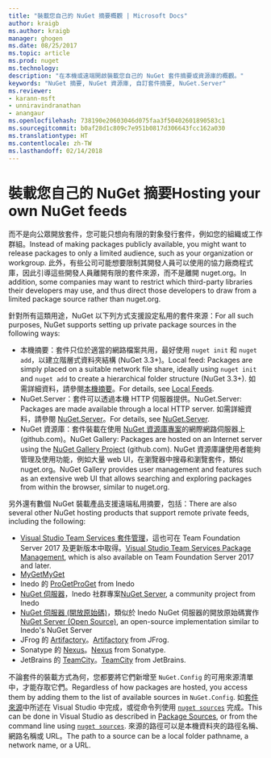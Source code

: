 ```yaml
---
title: "裝載您自己的 NuGet 摘要概觀 | Microsoft Docs"
author: kraigb
ms.author: kraigb
manager: ghogen
ms.date: 08/25/2017
ms.topic: article
ms.prod: nuget
ms.technology: 
description: "在本機或遠端開啟裝載您自己的 NuGet 套件摘要或資源庫的概觀。"
keywords: "NuGet 摘要, NuGet 資源庫, 自訂套件摘要, NuGet.Server"
ms.reviewer:
- karann-msft
- unniravindranathan
- anangaur
ms.openlocfilehash: 738190e20603046d075faa3f50402601890583c1
ms.sourcegitcommit: b0af28d1c809c7e951b0817d306643fcc162a030
ms.translationtype: HT
ms.contentlocale: zh-TW
ms.lasthandoff: 02/14/2018
---
```

# <a name="hosting-your-own-nuget-feeds"></a><span data-ttu-id="c2bf5-104">裝載您自己的 NuGet 摘要</span><span class="sxs-lookup"><span data-stu-id="c2bf5-104">Hosting your own NuGet feeds</span></span>

<span data-ttu-id="c2bf5-105">而不是向公眾開放套件，您可能只想向有限的對象發行套件，例如您的組織或工作群組。</span><span class="sxs-lookup"><span data-stu-id="c2bf5-105">Instead of making packages publicly available, you might want to release packages to only a limited audience, such as your organization or workgroup.</span></span> <span data-ttu-id="c2bf5-106">此外，有些公司可能想要限制其開發人員可以使用的協力廠商程式庫，因此引導這些開發人員離開有限的套件來源，而不是離開 nuget.org。</span><span class="sxs-lookup"><span data-stu-id="c2bf5-106">In addition, some companies may want to restrict which third-party libraries their developers may use, and thus direct those developers to draw from a limited package source rather than nuget.org.</span></span>

<span data-ttu-id="c2bf5-107">針對所有這類用途，NuGet 以下列方式支援設定私用的套件來源：</span><span class="sxs-lookup"><span data-stu-id="c2bf5-107">For all such purposes, NuGet supports setting up private package sources in the following ways:</span></span>

- <span data-ttu-id="c2bf5-108">本機摘要：套件只位於適當的網路檔案共用，最好使用 `nuget init` 和 `nuget add`，以建立階層式資料夾結構 (NuGet 3.3+)。</span><span class="sxs-lookup"><span data-stu-id="c2bf5-108">Local feed: Packages are simply placed on a suitable network file share, ideally using `nuget init` and `nuget add` to create a hierarchical folder structure (NuGet 3.3+).</span></span> <span data-ttu-id="c2bf5-109">如需詳細資料，請參閱[本機摘要](../hosting-packages/local-feeds.md)。</span><span class="sxs-lookup"><span data-stu-id="c2bf5-109">For details, see [Local Feeds](../hosting-packages/local-feeds.md).</span></span>
- <span data-ttu-id="c2bf5-110">NuGet.Server：套件可以透過本機 HTTP 伺服器提供。</span><span class="sxs-lookup"><span data-stu-id="c2bf5-110">NuGet.Server: Packages are made available through a local HTTP server.</span></span> <span data-ttu-id="c2bf5-111">如需詳細資料，請參閱 [NuGet.Server](../hosting-packages/nuget-server.md)。</span><span class="sxs-lookup"><span data-stu-id="c2bf5-111">For details, see [NuGet.Server](../hosting-packages/nuget-server.md).</span></span>
- <span data-ttu-id="c2bf5-112">NuGet 資源庫：套件裝載在使用 [NuGet 資源庫專案](https://github.com/NuGet/NuGetGallery#build-and-run-the-gallery-in-arbitrary-number-easy-steps)的網際網路伺服器上 (github.com)。</span><span class="sxs-lookup"><span data-stu-id="c2bf5-112">NuGet Gallery: Packages are hosted on an Internet server using the [NuGet Gallery Project](https://github.com/NuGet/NuGetGallery#build-and-run-the-gallery-in-arbitrary-number-easy-steps) (github.com).</span></span> <span data-ttu-id="c2bf5-113">NuGet 資源庫讓使用者能夠管理及使用功能，例如大量 web UI，在瀏覽器中搜尋和瀏覽套件，類似 nuget.org。</span><span class="sxs-lookup"><span data-stu-id="c2bf5-113">NuGet Gallery provides user management and features such as an extensive web UI that allows searching and exploring packages from within the browser, similar to nuget.org.</span></span>

<span data-ttu-id="c2bf5-114">另外還有數個 NuGet 裝載產品支援遠端私用摘要，包括：</span><span class="sxs-lookup"><span data-stu-id="c2bf5-114">There are also several other NuGet hosting products that support remote private feeds, including the following:</span></span>

- <span data-ttu-id="c2bf5-115">[Visual Studio Team Services 套件管理](https://www.visualstudio.com/docs/package/nuget/publish)，這也可在 Team Foundation Server 2017 及更新版本中取得。</span><span class="sxs-lookup"><span data-stu-id="c2bf5-115">[Visual Studio Team Services Package Management](https://www.visualstudio.com/docs/package/nuget/publish), which is also available on Team Foundation Server 2017 and later.</span></span>
- [<span data-ttu-id="c2bf5-116">MyGet</span><span class="sxs-lookup"><span data-stu-id="c2bf5-116">MyGet</span></span>](http://myget.org)
- <span data-ttu-id="c2bf5-117">Inedo 的 [ProGet](http://inedo.com/proget)</span><span class="sxs-lookup"><span data-stu-id="c2bf5-117">[ProGet](http://inedo.com/proget) from Inedo</span></span>
- <span data-ttu-id="c2bf5-118">[NuGet 伺服器](http://nugetserver.net/)，Inedo 社群專案</span><span class="sxs-lookup"><span data-stu-id="c2bf5-118">[NuGet Server](http://nugetserver.net/), a community project from Inedo</span></span>
- <span data-ttu-id="c2bf5-119">[NuGet 伺服器 (開放原始碼)](http://nuget-server.net)，類似於 Inedo NuGet 伺服器的開放原始碼實作</span><span class="sxs-lookup"><span data-stu-id="c2bf5-119">[NuGet Server (Open Source)](http://nuget-server.net), an open-source implementation similar to Inedo's NuGet Server</span></span>
- <span data-ttu-id="c2bf5-120">JFrog 的 [Artifactory](https://www.jfrog.com/artifactory/)。</span><span class="sxs-lookup"><span data-stu-id="c2bf5-120">[Artifactory](https://www.jfrog.com/artifactory/) from JFrog.</span></span>
- <span data-ttu-id="c2bf5-121">Sonatype 的 [Nexus](http://www.sonatype.org/nexus/)。</span><span class="sxs-lookup"><span data-stu-id="c2bf5-121">[Nexus](http://www.sonatype.org/nexus/) from Sonatype.</span></span>
- <span data-ttu-id="c2bf5-122">JetBrains 的 [TeamCity](https://www.jetbrains.com/teamcity/)。</span><span class="sxs-lookup"><span data-stu-id="c2bf5-122">[TeamCity](https://www.jetbrains.com/teamcity/) from JetBrains.</span></span>

<span data-ttu-id="c2bf5-123">不論套件的裝載方式為何，您都要將它們新增至 `NuGet.Config` 的可用來源清單中，才能存取它們。</span><span class="sxs-lookup"><span data-stu-id="c2bf5-123">Regardless of how packages are hosted, you access them by adding them to the list of available sources in `NuGet.Config`.</span></span> <span data-ttu-id="c2bf5-124">如[套件來源](../tools/package-manager-ui.md#package-sources)中所述在 Visual Studio 中完成，或從命令列使用 [`nuget sources`](../tools/cli-ref-sources.md) 完成。</span><span class="sxs-lookup"><span data-stu-id="c2bf5-124">This can be done in Visual Studio as described in [Package Sources](../tools/package-manager-ui.md#package-sources), or from the command line using [`nuget sources`](../tools/cli-ref-sources.md).</span></span> <span data-ttu-id="c2bf5-125">來源的路徑可以是本機資料夾的路徑名稱、網路名稱或 URL。</span><span class="sxs-lookup"><span data-stu-id="c2bf5-125">The path to a source can be a local folder pathname, a network name, or a URL.</span></span>
